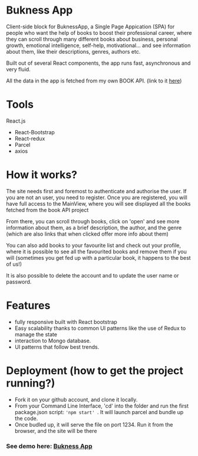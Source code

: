 # Bukness App

Client-side block for BuknessApp, a Single Page Appication (SPA) for people who want the help of books to boost their professional career, where they can scroll through many different books about business, personal growth, emotional intelligence, self-help, motivational... and see information about them, like their descriptions, genres, authors etc.

Built out of several React components, the app runs fast, asynchronous and very fluid. 
 
All the data in the app is fetched from my own BOOK API. (link to it <a href="https://github.com/iamnachoj/Bukness-API">here</a>)

# Tools
React.js 
 - React-Bootstrap
 - React-redux
 - Parcel
 - axios

# How it works?

The site needs first and foremost to authenticate and authorise the user. If you are not an user, you need to register. Once you are registered, you will have full access to the MainView, where you will see displayed all the books fetched from the book API project 
 
From there, you can scroll through books, click on 'open' and see more information about them, as a brief description, the author, and the genre (which are also links that when clicked offer more info about them)
 
You can also add books to your favourite list and check out your profile, where it is possible to see all the favourited books and remove them if you will (sometimes you get fed up with a particular book, it happens to the best of us!)
 
It is also possible to delete the account and to update the user name or password.

# Features 
 - fully responsive built with React bootstrap
 - Easy scalability thanks to common UI patterns like the use of Redux to manage the state
 - interaction to Mongo database.
 - UI patterns that follow best trends.

# Deployment (how to get the project running?)
 
 - Fork it on your github account, and clone it locally.
 - From your Command Line Interface, 'cd' into the folder and run the first package.json script: ```'npm start' ```. It will launch parcel and bundle up the code.
 - Once budled up, it will serve the file on port 1234. Run it from the browser, and the site will be there 
 
### See demo here: <a href="bukness.netlify.app">Bukness App</a>
